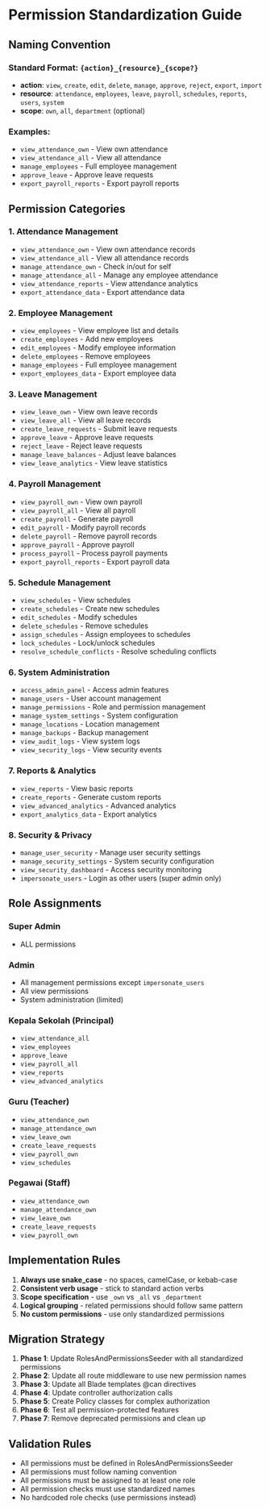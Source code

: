 # Permission Standardization Guide

## Naming Convention

### Standard Format: `{action}_{resource}_{scope?}`

- **action**: `view`, `create`, `edit`, `delete`, `manage`, `approve`, `reject`, `export`, `import`
- **resource**: `attendance`, `employees`, `leave`, `payroll`, `schedules`, `reports`, `users`, `system`
- **scope**: `own`, `all`, `department` (optional)

### Examples:
- `view_attendance_own` - View own attendance
- `view_attendance_all` - View all attendance  
- `manage_employees` - Full employee management
- `approve_leave` - Approve leave requests
- `export_payroll_reports` - Export payroll reports

## Permission Categories

### 1. **Attendance Management**
- `view_attendance_own` - View own attendance records
- `view_attendance_all` - View all attendance records
- `manage_attendance_own` - Check in/out for self
- `manage_attendance_all` - Manage any employee attendance
- `view_attendance_reports` - View attendance analytics
- `export_attendance_data` - Export attendance data

### 2. **Employee Management**
- `view_employees` - View employee list and details
- `create_employees` - Add new employees
- `edit_employees` - Modify employee information
- `delete_employees` - Remove employees
- `manage_employees` - Full employee management
- `export_employees_data` - Export employee data

### 3. **Leave Management**
- `view_leave_own` - View own leave records
- `view_leave_all` - View all leave records
- `create_leave_requests` - Submit leave requests
- `approve_leave` - Approve leave requests
- `reject_leave` - Reject leave requests
- `manage_leave_balances` - Adjust leave balances
- `view_leave_analytics` - View leave statistics

### 4. **Payroll Management**
- `view_payroll_own` - View own payroll
- `view_payroll_all` - View all payroll
- `create_payroll` - Generate payroll
- `edit_payroll` - Modify payroll records
- `delete_payroll` - Remove payroll records
- `approve_payroll` - Approve payroll
- `process_payroll` - Process payroll payments
- `export_payroll_reports` - Export payroll data

### 5. **Schedule Management**
- `view_schedules` - View schedules
- `create_schedules` - Create new schedules
- `edit_schedules` - Modify schedules
- `delete_schedules` - Remove schedules
- `assign_schedules` - Assign employees to schedules
- `lock_schedules` - Lock/unlock schedules
- `resolve_schedule_conflicts` - Resolve scheduling conflicts

### 6. **System Administration**
- `access_admin_panel` - Access admin features
- `manage_users` - User account management
- `manage_permissions` - Role and permission management
- `manage_system_settings` - System configuration
- `manage_locations` - Location management
- `manage_backups` - Backup management
- `view_audit_logs` - View system logs
- `view_security_logs` - View security events

### 7. **Reports & Analytics**
- `view_reports` - View basic reports
- `create_reports` - Generate custom reports
- `view_advanced_analytics` - Advanced analytics
- `export_analytics_data` - Export analytics

### 8. **Security & Privacy**
- `manage_user_security` - Manage user security settings
- `manage_security_settings` - System security configuration
- `view_security_dashboard` - Access security monitoring
- `impersonate_users` - Login as other users (super admin only)

## Role Assignments

### **Super Admin**
- ALL permissions

### **Admin**
- All management permissions except `impersonate_users`
- All view permissions
- System administration (limited)

### **Kepala Sekolah (Principal)**
- `view_attendance_all`
- `view_employees`
- `approve_leave`
- `view_payroll_all`
- `view_reports`
- `view_advanced_analytics`

### **Guru (Teacher)**
- `view_attendance_own`
- `manage_attendance_own`
- `view_leave_own`
- `create_leave_requests`
- `view_payroll_own`
- `view_schedules`

### **Pegawai (Staff)**
- `view_attendance_own`
- `manage_attendance_own`
- `view_leave_own`
- `create_leave_requests`
- `view_payroll_own`

## Implementation Rules

1. **Always use snake_case** - no spaces, camelCase, or kebab-case
2. **Consistent verb usage** - stick to standard action verbs
3. **Scope specification** - use `_own` vs `_all` vs `_department`
4. **Logical grouping** - related permissions should follow same pattern
5. **No custom permissions** - use only standardized permissions

## Migration Strategy

1. **Phase 1**: Update RolesAndPermissionsSeeder with all standardized permissions
2. **Phase 2**: Update all route middleware to use new permission names
3. **Phase 3**: Update all Blade templates @can directives
4. **Phase 4**: Update controller authorization calls
5. **Phase 5**: Create Policy classes for complex authorization
6. **Phase 6**: Test all permission-protected features
7. **Phase 7**: Remove deprecated permissions and clean up

## Validation Rules

- All permissions must be defined in RolesAndPermissionsSeeder
- All permissions must follow naming convention
- All permissions must be assigned to at least one role
- All permission checks must use standardized names
- No hardcoded role checks (use permissions instead)